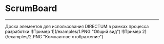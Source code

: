 # ScrumBoard
<hr>
Доска элементов для использования DIRECTUM в рамках процесса разработки
![Пример 1](/examples/1.PNG "Общий вид")
![Пример 2](/examples/2.PNG "Компактное отображение")

